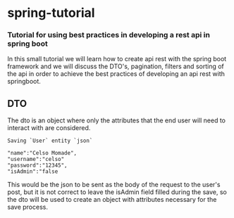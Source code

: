 # spring-tutorial
### Tutorial for using best practices in developing a rest api in spring boot

In this small tutorial we will learn how to create api rest with the spring boot framework and we will discuss the DTO's, 
pagination, filters and sorting of the api in order to achieve the best practices of developing an api rest with springboot.

## DTO
The dto is an object where only the attributes that the end user will need to interact with are considered.

```
Saving `User` entity `json`

"name":"Celso Momade",
"username":"celso"
"password":"12345",
"isAdmin":"false
```
This would be the json to be sent as the body of the request to the user's post, but it is not correct to leave the isAdmin 
field filled during the save, so the dto will be used to create an object with attributes necessary for the save process.
